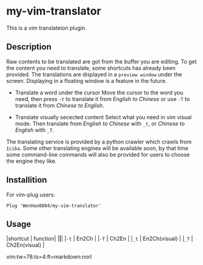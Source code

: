 # my-vim-translator
This is a vim translateion plugin.

## Description
Raw contents to be translated are got from the buffer you are editing. To get
the content you need to translate, some shortcuts has already been provided.
The translations are displayed in a `preview window` under the screen.
Displaying in a floating window is a feature in the future.

- Translate a word under the cursor
Move the cursor to the word you need, then press `-t` to translate it from
*English to Chinese* or use `-T` to translate it from *Chinese to English*.

- Translate visually secected content
Select what you need in vim visual mode. Then translate from *English to
Chinese* with `_t`, or *Chinese to English* with `_T`.

The translating service is provided by a python crawler which crawls from
`Iciba`. Some other translating engines will be available soon, by that time
some command-line commands will also be provided for users to choose the
engine they like.

## Installition
For vim-plug users:
```viml
Plug 'WenHao0804/my-vim-translator'
```
## Usage
|shortcut | function|
|__|__|
|`-t`     |  En2Ch  |
|`-T`     |  Ch2En  |
|`_t`     |  En2Ch(visual)  |
|`_T`     |  Ch2En(visual)  |

vim:tw=78:ts=4:ft=markdown:norl
